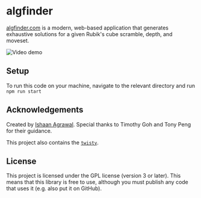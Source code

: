 # algfinder

[algfinder.com](https://algfinder.com) is a modern, web-based application that generates exhaustive solutions for a given Rubik's cube scramble, depth, and moveset.

![Video demo](<put gif here>)

## Setup

To run this code on your machine, navigate to the relevant directory and run `npm run start`

## Acknowledgements

Created by [Ishaan Agrawal](https://ishaan.ag). Special thanks to Timothy Goh and Tony Peng for their guidance.

This project also contains the [`twisty`](https://js.cubing.net/cubing/twisty/).

## License

This project is licensed under the GPL license (version 3 or later). This means that this library is free to use, although you must publish any code that uses it (e.g. also put it on GitHub).
